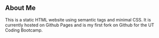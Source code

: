 ## About Me 

This is a static HTML website using semantic tags and minimal CSS. It is currently hosted on Github Pages and is my first fork on Github for the UT Coding Bootcamp.
